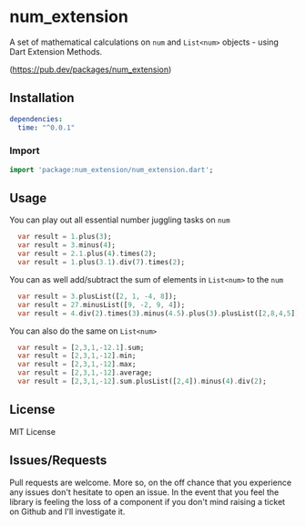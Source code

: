 # num_extension

A set of mathematical calculations on `num` and `List<num>` objects - using Dart Extension Methods.

(https://pub.dev/packages/num_extension)


## Installation
```yaml
dependencies:
  time: "^0.0.1"
```


### Import

```dart
import 'package:num_extension/num_extension.dart';
```


## Usage

You can play out all essential number juggling tasks on `num`
 
```dart
  var result = 1.plus(3);
  var result = 3.minus(4);
  var result = 2.1.plus(4).times(2);
  var result = 1.plus(3.1).div(7).times(2);
```

You can as well add/subtract the sum of elements in `List<num>` to the `num`

```dart
  var result = 3.plusList([2, 1, -4, 8]);
  var result = 27.minusList([9, -2, 9, 4]);
  var result = 4.div(2).times(3).minus(4.5).plus(3).plusList([2,8,4,5]);
```


You can also do the same on `List<num>`

```dart
  var result = [2,3,1,-12.1].sum;
  var result = [2,3,1,-12].min;
  var result = [2,3,1,-12].max;
  var result = [2,3,1,-12].average;
  var result = [2,3,1,-12].sum.plusList([2,4]).minus(4).div(2);
```

## License

MIT License


## Issues/Requests

Pull requests are welcome. More so, on the off chance that you experience any issues don't hesitate to open an issue. In the event that you feel the library is feeling the loss of a component if you don't mind raising a ticket on Github and I'll investigate it.